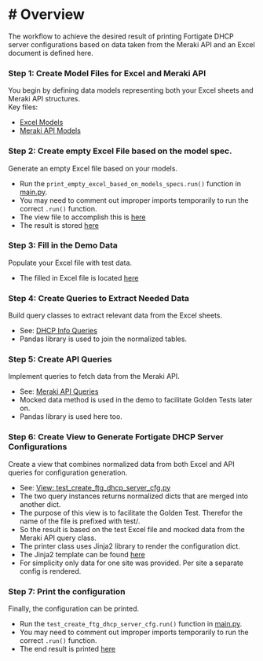 # # Overview
The workflow to achieve the desired result of printing Fortigate DHCP server configurations based on data 
taken from the Meraki API and an Excel document is defined here. 


### Step 1: Create Model Files for Excel and Meraki API

You begin by defining data models representing both your Excel sheets and Meraki API structures.  
Key files:

- [Excel Models](../../models/excel_models/dhcp_info_model.py)  
- [Meraki API Models](../../models/api_models/meraki_models.py)  

### Step 2: Create empty Excel File based on the model spec.

Generate an empty Excel file based on your models.  
- Run the `print_empty_excel_based_on_models_specs.run()` function in [main.py](../../../main.py).
- You may need to comment out improper imports temporarily to run the correct `.run()` function.  
- The view file to accomplish this is [here](../../views/print_empty_excel_based_on_model_specs.py) 
- The result is stored [here](../../src/empty/dhcp_info_models.xlsx)

### Step 3: Fill in the Demo Data

Populate your Excel file with test data.  
- The filled in Excel file is located [here](../../src/test/dhcp_info_test.xlsx) 

### Step 4: Create Queries to Extract Needed Data

Build query classes to extract relevant data from the Excel sheets.
- See: [DHCP Info Queries](../../models/excel_models/dhcp_info_queries.py)
- Pandas library is used to join the normalized tables.

### Step 5: Create API Queries

Implement queries to fetch data from the Meraki API.  
- See: [Meraki API Queries](../../models/api_models/meraki_queries.py)  
- Mocked data method is used in the demo to facilitate Golden Tests later on.
- Pandas library is used here too.

### Step 6: Create View to Generate Fortigate DHCP Server Configurations

Create a view that combines normalized data from both Excel and API queries for configuration generation.  
- See: [View: test_create_ftg_dhcp_server_cfg.py](../../views/test_create_ftg_dhcp_server_cfg.py)  
- The two query instances returns normalized dicts that are merged into another dict.
- The purpose of this view is to facilitate the Golden Test. Therefor the name of the file is prefixed with test/.
- So the result is based on the test Excel file and mocked data from the Meraki API query class. 
- The printer class uses Jinja2 library to render the configuration dict.
- The Jinja2 template can be found [here](../../templates/fortigate/dhcp_subtree.j2)
- For simplicity only data for one site was provided. Per site a separate config is rendered.

### Step 7: Print the configuration

Finally, the configuration can be printed.
- Run the `test_create_ftg_dhcp_server_cfg.run()` function in [main.py](../../../main.py).
- You may need to comment out improper imports temporarily to run the correct `.run()` function.
- The end result is printed [here](../../test_output_configs/brussels.cfg)

